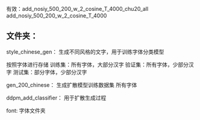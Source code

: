 有效：add_nosiy_500_200_w_2_cosine_T_4000_chu20_all
add_nosiy_500_200_w_2_cosine_T_4000


## 文件夹：
style_chinese_gen： 生成不同风格的文字，用于训练字体分类模型

按照字体进行存储
训练集：所有字体，大部分汉字
验证集：所有字体，少部分汉字
测试集：部分字体，少部分汉字


gen_200_chinese： 生成扩散模型训练数据集
所有字体


ddpm_add_classifier： 用于扩散生成过程

font: 字体文件夹
